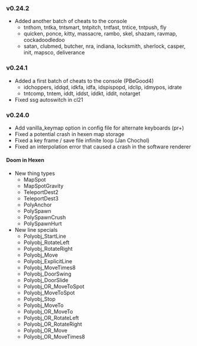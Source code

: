 ### v0.24.2
- Added another batch of cheats to the console
  - tnthom, tntka, tntsmart, tntpitch, tntfast, tntice, tntpush, fly
  - quicken, ponce, kitty, massacre, rambo, skel, shazam, ravmap, cockadoodledoo
  - satan, clubmed, butcher, nra, indiana, locksmith, sherlock, casper, init, mapsco, deliverance

### v0.24.1
- Added a first batch of cheats to the console (PBeGood4)
  - idchoppers, iddqd, idkfa, idfa, idspispopd, idclip, idmypos, idrate
  - tntcomp, tntem, iddt, iddst, iddkt, iddit, notarget
- Fixed ssg autoswitch in cl21

### v0.24.0
- Add vanilla_keymap option in config file for alternate keyboards (pr+)
- Fixed a potential crash in hexen map storage
- Fixed a key frame / save file infinite loop (Jan Chochol)
- Fixed an interpolation error that caused a crash in the software renderer

#### Doom in Hexen
- New thing types
  - MapSpot
  - MapSpotGravity
  - TeleportDest2
  - TeleportDest3
  - PolyAnchor
  - PolySpawn
  - PolySpawnCrush
  - PolySpawnHurt
- New line specials
  - Polyobj_StartLine
  - Polyobj_RotateLeft
  - Polyobj_RotateRight
  - Polyobj_Move
  - Polyobj_ExplicitLine
  - Polyobj_MoveTimes8
  - Polyobj_DoorSwing
  - Polyobj_DoorSlide
  - Polyobj_OR_MoveToSpot
  - Polyobj_MoveToSpot
  - Polyobj_Stop
  - Polyobj_MoveTo
  - Polyobj_OR_MoveTo
  - Polyobj_OR_RotateLeft
  - Polyobj_OR_RotateRight
  - Polyobj_OR_Move
  - Polyobj_OR_MoveTimes8
